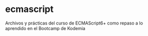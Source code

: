 # ecmascript
Archivos y prácticas del curso de ECMAScript6+ como repaso a lo aprendido en el Bootcamp de Kodemia
